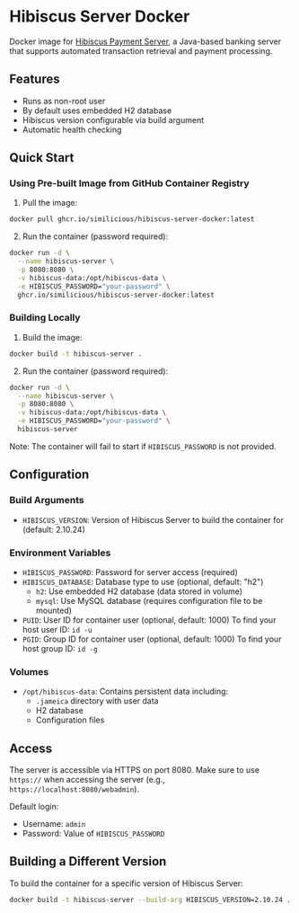 # Hibiscus Server Docker

Docker image for [Hibiscus Payment Server](https://www.willuhn.de/products/hibiscus-server/), a Java-based banking server that supports automated transaction retrieval and payment processing.

## Features

- Runs as non-root user
- By default uses embedded H2 database
- Hibiscus version configurable via build argument
- Automatic health checking

## Quick Start

### Using Pre-built Image from GitHub Container Registry

1. Pull the image:

```bash
docker pull ghcr.io/similicious/hibiscus-server-docker:latest
```

2. Run the container (password required):

```bash
docker run -d \
  --name hibiscus-server \
  -p 8080:8080 \
  -v hibiscus-data:/opt/hibiscus-data \
  -e HIBISCUS_PASSWORD="your-password" \
  ghcr.io/similicious/hibiscus-server-docker:latest
```

### Building Locally

1. Build the image:

```bash
docker build -t hibiscus-server .
```

2. Run the container (password required):

```bash
docker run -d \
  --name hibiscus-server \
  -p 8080:8080 \
  -v hibiscus-data:/opt/hibiscus-data \
  -e HIBISCUS_PASSWORD="your-password" \
  hibiscus-server
```

Note: The container will fail to start if `HIBISCUS_PASSWORD` is not provided.

## Configuration

### Build Arguments

- `HIBISCUS_VERSION`: Version of Hibiscus Server to build the container for (default: 2.10.24)

### Environment Variables

- `HIBISCUS_PASSWORD`: Password for server access (required)
- `HIBISCUS_DATABASE`: Database type to use (optional, default: "h2")
  - `h2`: Use embedded H2 database (data stored in volume)
  - `mysql`: Use MySQL database (requires configuration file to be mounted)
- `PUID`: User ID for container user (optional, default: 1000)
  To find your host user ID: `id -u`
- `PGID`: Group ID for container user (optional, default: 1000)
  To find your host group ID: `id -g`

### Volumes

- `/opt/hibiscus-data`: Contains persistent data including:
  - `.jameica` directory with user data
  - H2 database
  - Configuration files

## Access

The server is accessible via HTTPS on port 8080. Make sure to use `https://` when accessing the server (e.g., `https://localhost:8080/webadmin`).

Default login:

- Username: `admin`
- Password: Value of `HIBISCUS_PASSWORD`

## Building a Different Version

To build the container for a specific version of Hibiscus Server:

```bash
docker build -t hibiscus-server --build-arg HIBISCUS_VERSION=2.10.24 .
```
